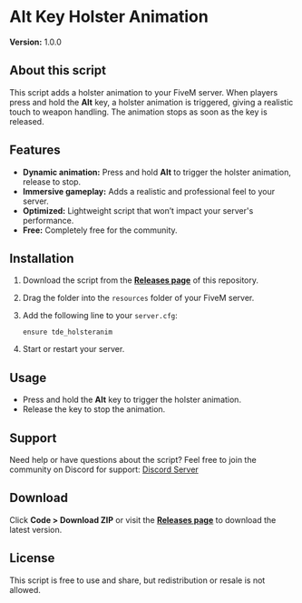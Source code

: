 # Alt Key Holster Animation  
**Version:** 1.0.0 

## About this script  
This script adds a holster animation to your FiveM server. When players press and hold the **Alt** key, a holster animation is triggered, giving a realistic touch to weapon handling. The animation stops as soon as the key is released.  

## Features  
- **Dynamic animation:** Press and hold **Alt** to trigger the holster animation, release to stop.  
- **Immersive gameplay:** Adds a realistic and professional feel to your server.  
- **Optimized:** Lightweight script that won’t impact your server's performance.
- **Free:** Completely free for the community.  

## Installation  
1. Download the script from the **[Releases page](https://github.com/tdemods/tde_holsteranim/releases)** of this repository.  
2. Drag the folder into the `resources` folder of your FiveM server.  
3. Add the following line to your `server.cfg`:
   
   ```plaintext
   ensure tde_holsteranim
   ```  
4. Start or restart your server.  

## Usage  
- Press and hold the **Alt** key to trigger the holster animation.  
- Release the key to stop the animation.  

## Support  
Need help or have questions about the script? Feel free to join the community on Discord for support: [Discord Server](https://discord.gg/GwBegce9JJ)  

## Download  
Click **Code > Download ZIP** or visit the **[Releases page](https://github.com/tdemods/tde_holsteranim/releases)** to download the latest version.  

## License  
This script is free to use and share, but redistribution or resale is not allowed.
